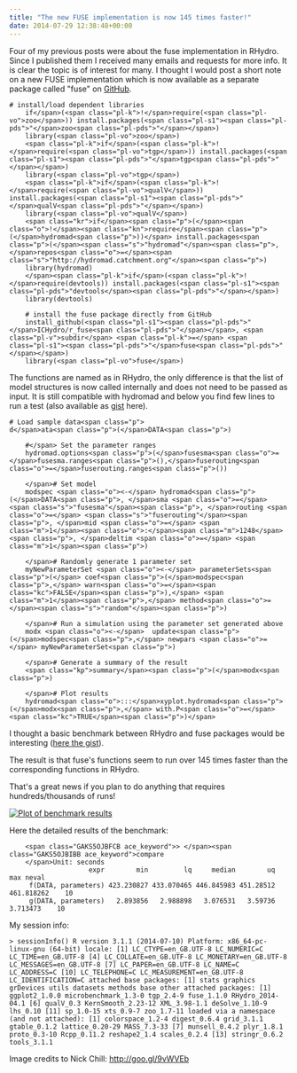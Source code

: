 ```yaml
---
title: "The new FUSE implementation is now 145 times faster!"
date: 2014-07-29 12:38:48+00:00
---
```


Four of my previous posts were about the fuse implementation in RHydro. Since I published them I received many emails and requests for more info. It is clear the topic is of interest for many. I thought I would post a short note on a new FUSE implementation which is now available as a separate package called "fuse" on [GitHub](https://github.com/cvitolo/fuse).

```
# install/load dependent libraries
    if</span>(<span class="pl-k">!</span>require(<span class="pl-vo">zoo</span>)) install.packages(<span class="pl-s1"><span class="pl-pds">"</span>zoo<span class="pl-pds">"</span></span>)
    library(<span class="pl-vo">zoo</span>)
    <span class="pl-k">if</span>(<span class="pl-k">!</span>require(<span class="pl-vo">tgp</span>)) install.packages(<span class="pl-s1"><span class="pl-pds">"</span>tgp<span class="pl-pds">"</span></span>)
    library(<span class="pl-vo">tgp</span>)
    <span class="pl-k">if</span>(<span class="pl-k">!</span>require(<span class="pl-vo">qualV</span>)) install.packages(<span class="pl-s1"><span class="pl-pds">"</span>qualV<span class="pl-pds">"</span></span>)
    library(<span class="pl-vo">qualV</span>)
    <span class="kr">if</span><span class="p">(</span><span class="o">!</span><span class="kn">require</span><span class="p">(</span>hydromad<span class="p">))</span> install.packages<span class="p">(</span><span class="s">"hydromad"</span><span class="p">,</span>repos<span class="o">=</span><span class="s">"http://hydromad.catchment.org"</span><span class="p">)
    library(hydromad)
    </span><span class="pl-k">if</span>(<span class="pl-k">!</span>require(devtools)) install.packages(<span class="pl-s1"><span class="pl-pds">"devtools</span><span class="pl-pds">"</span></span>)
    library(devtools)
    
    # install the fuse package directly from GitHub
    install_github(<span class="pl-s1"><span class="pl-pds">"</span>ICHydro/r_fuse<span class="pl-pds">"</span></span>, <span class="pl-v">subdir</span> <span class="pl-k">=</span> <span class="pl-s1"><span class="pl-pds">"</span>fuse<span class="pl-pds">"</span></span>)
    library(<span class="pl-vo">fuse</span>)
```

The functions are named as in RHydro, the only difference is that the list of model structures is now called internally and does not need to be passed as input. It is still compatible with hydromad and below you find few lines to run a test (also available as [gist](https://gist.github.com/cvitolo/15aa013dc72dd9b39130) here).

```    
# Load sample data<span class="p">
d</span>ata<span class="p">(</span>DATA<span class="p">)
    
    #</span> Set the parameter ranges
    hydromad.options<span class="p">(</span>fusesma<span class="o">=</span>fusesma.ranges<span class="p">(),</span>fuserouting<span class="o">=</span>fuserouting.ranges<span class="p">())
    
    </span># Set model
    modspec <span class="o"><-</span> hydromad<span class="p">(</span>DATA<span class="p">, </span>sma <span class="o">=</span> <span class="s">"fusesma"</span><span class="p">, </span>routing <span class="o">=</span> <span class="s">"fuserouting"</span><span class="p">, </span>mid <span class="o">=</span> <span class="m">1</span><span class="o">:</span><span class="m">1248</span><span class="p">, </span>deltim <span class="o">=</span> <span class="m">1</span><span class="p">)
    
    </span># Randomly generate 1 parameter set 
    myNewParameterSet <span class="o"><-</span> parameterSets<span class="p">(</span> coef<span class="p">(</span>modspec<span class="p">,</span> warn<span class="o">=</span><span class="kc">FALSE</span><span class="p">),</span> <span class="m">1</span><span class="p">,</span> method<span class="o">=</span><span class="s">"random"</span><span class="p">)
    
    </span># Run a simulation using the parameter set generated above
    modx <span class="o"><-</span>  update<span class="p">(</span>modspec<span class="p">,</span> newpars <span class="o">=</span> myNewParameterSet<span class="p">)
    
    </span># Generate a summary of the result
    <span class="kp">summary</span><span class="p">(</span>modx<span class="p">) 
    
    </span># Plot results 
    hydromad<span class="o">:::</span>xyplot.hydromad<span class="p">(</span>modx<span class="p">,</span> with.P<span class="o">=</span><span class="kc">TRUE</span><span class="p">)</span>
```

I thought a basic benchmark between RHydro and fuse packages would be interesting ([here the gist](https://gist.github.com/cvitolo/937fcc093e308876c7fa)).

The result is that fuse's functions seem to run over 145 times faster than the corresponding functions in RHydro.

That's a great news if you plan to do anything that requires hundreds/thousands of runs!

[![Plot of benchmark results](http://aquaresearcher.files.wordpress.com/2014/07/benchmark.png?w=300)](https://aquaresearcher.files.wordpress.com/2014/07/benchmark.png)

Here the detailed results of the benchmark:

```
    <span class="GAKS5OJBFCB ace_keyword">> </span><span class="GAKS5OJBIBB ace_keyword">compare
    </span>Unit: seconds
                    expr        min         lq     median        uq        max neval
     f(DATA, parameters) 423.230827 433.070465 446.845983 451.28512 461.818262    10
     g(DATA, parameters)   2.893856   2.988898   3.076531   3.59736   3.713473    10
```

My session info:

```
> sessionInfo() R version 3.1.1 (2014-07-10) Platform: x86_64-pc-linux-gnu (64-bit) locale: [1] LC_CTYPE=en_GB.UTF-8 LC_NUMERIC=C LC_TIME=en_GB.UTF-8 [4] LC_COLLATE=en_GB.UTF-8 LC_MONETARY=en_GB.UTF-8 LC_MESSAGES=en_GB.UTF-8 [7] LC_PAPER=en_GB.UTF-8 LC_NAME=C LC_ADDRESS=C [10] LC_TELEPHONE=C LC_MEASUREMENT=en_GB.UTF-8 LC_IDENTIFICATION=C attached base packages: [1] stats graphics grDevices utils datasets methods base other attached packages: [1] ggplot2_1.0.0 microbenchmark_1.3-0 tgp_2.4-9 fuse_1.1.0 RHydro_2014-04.1 [6] qualV_0.3 KernSmooth_2.23-12 XML_3.98-1.1 deSolve_1.10-9 lhs_0.10 [11] sp_1.0-15 xts_0.9-7 zoo_1.7-11 loaded via a namespace (and not attached): [1] colorspace_1.2-4 digest_0.6.4 grid_3.1.1 gtable_0.1.2 lattice_0.20-29 MASS_7.3-33 [7] munsell_0.4.2 plyr_1.8.1 proto_0.3-10 Rcpp_0.11.2 reshape2_1.4 scales_0.2.4 [13] stringr_0.6.2 tools_3.1.1
```

Image credits to Nick Chill: http://goo.gl/9vWVEb
